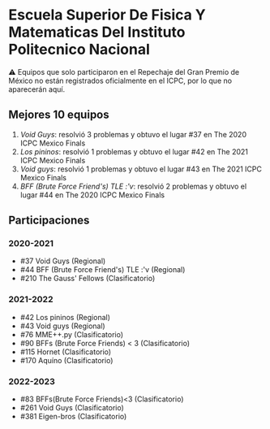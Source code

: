 # Escuela Superior De Fisica Y Matematicas Del Instituto Politecnico Nacional

:warning: Equipos que solo participaron en el Repechaje del Gran Premio de México no están registrados oficialmente en el ICPC, por lo que no aparecerán aquí.

## Mejores 10 equipos

1. _Void Guys_: resolvió 3 problemas y obtuvo el lugar #37 en The 2020 ICPC Mexico Finals
1. _Los pininos_: resolvió 1 problemas y obtuvo el lugar #42 en The 2021 ICPC Mexico Finals
1. _Void guys_: resolvió 1 problemas y obtuvo el lugar #43 en The 2021 ICPC Mexico Finals
1. _BFF (Brute Force Friend's) TLE :'v_: resolvió 2 problemas y obtuvo el lugar #44 en The 2020 ICPC Mexico Finals

## Participaciones

### 2020-2021

- #37 Void Guys (Regional)
- #44 BFF (Brute Force Friend's) TLE :'v (Regional)
- #210 The Gauss' Fellows (Clasificatorio)

### 2021-2022

- #42 Los pininos (Regional)
- #43 Void guys (Regional)
- #76 MME++.py (Clasificatorio)
- #90 BFFs (Brute Force Friends) < 3 (Clasificatorio)
- #115 Hornet (Clasificatorio)
- #170 Aquíno (Clasificatorio)

### 2022-2023

- #83 BFFs(Brute Force Friends)<3 (Clasificatorio)
- #261 Void Guys (Clasificatorio)
- #381 Eigen-bros (Clasificatorio)



